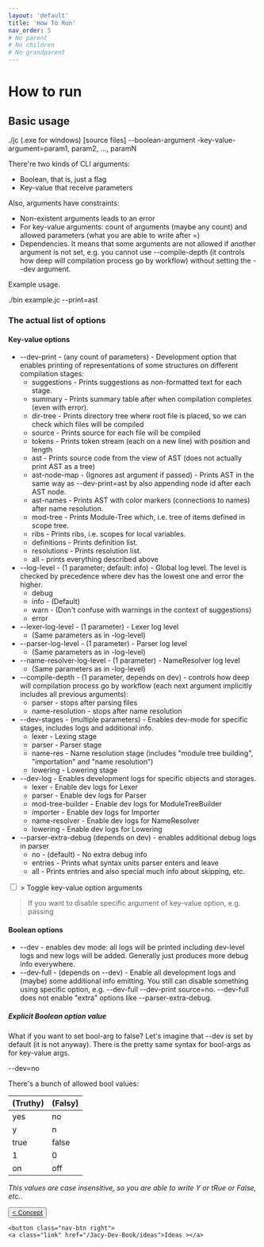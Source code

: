 ```yaml
---
layout: 'default'
title: 'How To Run'
nav_order: 5
# No parent
# No children
# No grandparent
---
```


# How to run

## Basic usage

<div class="code-fence">
            <div class="copy"><i class="far fa-copy"></i></div>
            <div class="code">./jc (.exe for windows) [source files] --boolean-argument -key-value-argument=param1, param2, ..., paramN
</div>
        </div>

There're two kinds of CLI arguments:

* Boolean, that is, just a flag
* Key-value that receive parameters

Also, arguments have constraints:

* Non-existent arguments leads to an error
* For key-value arguments: count of arguments (maybe any count) and allowed parameters (what you are able to write after
  <span class="inline-code highlight-jc hljs">=</span>)
* Dependencies. It means that some arguments are not allowed if another argument is not set, e.g. you cannot use
  <span class="inline-code highlight-jc hljs">--compile-depth</span> (it controls how deep will compilation process go by workflow) without setting the <span class="inline-code highlight-jc hljs">--dev</span> argument.

Example usage.

<div class="code-fence">
            <div class="copy"><i class="far fa-copy"></i></div>
            <div class="code">./bin example.jc --print=ast
</div>
        </div>

### The actual list of options

#### Key-value options

* <span class="inline-code highlight-jc hljs">--dev-print</span> - (any count of parameters) - Development option that enables printing of representations of some structures on different compilation stages:
  * <span class="inline-code highlight-jc hljs">suggestions</span> - Prints suggestions as non-formatted text for each stage.
  * <span class="inline-code highlight-jc hljs">summary</span> - Prints summary table after when compilation completes (even with error).
  * <span class="inline-code highlight-jc hljs">dir-tree</span> - Prints directory tree where root file is placed, so we can check which files will be compiled
  * <span class="inline-code highlight-jc hljs">source</span> - Prints source for each file will be compiled
  * <span class="inline-code highlight-jc hljs">tokens</span> - Prints token stream (each on a new line) with position and length
  * <span class="inline-code highlight-jc hljs">ast</span> - Prints source code from the view of AST (does not actually print AST as a tree)
  * <span class="inline-code highlight-jc hljs">ast-node-map</span> - (Ignores <span class="inline-code highlight-jc hljs">ast</span> argument if passed) - Prints AST in the same way as <span class="inline-code highlight-jc hljs">--dev-print=ast</span> by also appending node id after each AST node.
  * <span class="inline-code highlight-jc hljs">ast-names</span> - Prints AST with color markers (connections to names) after name resolution.
  * <span class="inline-code highlight-jc hljs"><span class="hljs-keyword">mod</span>-tree</span> - Prints Module-Tree which, i.e. tree of items defined in scope tree.
  * <span class="inline-code highlight-jc hljs">ribs</span> - Prints ribs, i.e. scopes for local variables.
  * <span class="inline-code highlight-jc hljs">definitions</span> - Prints definition list.
  * <span class="inline-code highlight-jc hljs">resolutions</span> - Prints resolution list.
  * <span class="inline-code highlight-jc hljs">all</span> - prints everything described above
* <span class="inline-code highlight-jc hljs">--log-level</span> - (1 parameter; default: <span class="inline-code highlight-jc hljs">info</span>) - Global log level. The level is checked by precedence where <span class="inline-code highlight-jc hljs">dev</span> has the lowest one and <span class="inline-code highlight-jc hljs">error</span> the higher.
  * <span class="inline-code highlight-jc hljs">debug</span>
  * <span class="inline-code highlight-jc hljs">info</span> - (Default)
  * <span class="inline-code highlight-jc hljs">warn</span> - (Don't confuse with warnings in the context of suggestions)
  * <span class="inline-code highlight-jc hljs">error</span>
* <span class="inline-code highlight-jc hljs">--lexer-log-level</span> - (1 parameter) - Lexer log level
  * (Same parameters as in <span class="inline-code highlight-jc hljs">-log-level</span>)
* <span class="inline-code highlight-jc hljs">--parser-log-level</span> - (1 parameter) - Parser log level
  * (Same parameters as in <span class="inline-code highlight-jc hljs">-log-level</span>)
* <span class="inline-code highlight-jc hljs">--name-resolver-log-level</span> - (1 parameter) - NameResolver log level
  * (Same parameters as in <span class="inline-code highlight-jc hljs">-log-level</span>)
* <span class="inline-code highlight-jc hljs">--compile-depth</span> - (1 parameter, depends on <span class="inline-code highlight-jc hljs">dev</span>) - controls how deep will compilation process go by workflow (each
  next argument implicitly includes all previous arguments):
  * <span class="inline-code highlight-jc hljs">parser</span> - stops after parsing files
  * <span class="inline-code highlight-jc hljs">name-resolution</span> - stops after name resolution
* <span class="inline-code highlight-jc hljs">--dev-stages</span> - (multiple parameters) - Enables dev-mode for specific stages, includes logs and additional info.
  * <span class="inline-code highlight-jc hljs">lexer</span> - Lexing stage
  * <span class="inline-code highlight-jc hljs">parser</span> - Parser stage
  * <span class="inline-code highlight-jc hljs">name-res</span> - Name resolution stage (includes "module tree building", "importation" and "name resolution")
  * <span class="inline-code highlight-jc hljs">lowering</span> - Lowering stage
* <span class="inline-code highlight-jc hljs">--dev-log</span> - Enables development logs for specific objects and storages.
  * <span class="inline-code highlight-jc hljs">lexer</span> - Enable dev logs for <span class="inline-code highlight-jc hljs">Lexer</span>
  * <span class="inline-code highlight-jc hljs">parser</span> - Enable dev logs for <span class="inline-code highlight-jc hljs">Parser</span>
  * <span class="inline-code highlight-jc hljs"><span class="hljs-keyword">mod</span>-tree-builder</span> - Enable dev logs for <span class="inline-code highlight-jc hljs">ModuleTreeBuilder</span>
  * <span class="inline-code highlight-jc hljs">importer</span> - Enable dev logs for <span class="inline-code highlight-jc hljs">Importer</span>
  * <span class="inline-code highlight-jc hljs">name-resolver</span> - Enable dev logs for <span class="inline-code highlight-jc hljs">NameResolver</span>
  * <span class="inline-code highlight-jc hljs">lowering</span> - Enable dev logs for <span class="inline-code highlight-jc hljs">Lowering</span>
* <span class="inline-code highlight-jc hljs">--parser-extra-debug</span> (depends on <span class="inline-code highlight-jc hljs">dev</span>) - enables additional debug logs in parser
  * <span class="inline-code highlight-jc hljs">no</span> - (default) - No extra debug info
  * <span class="inline-code highlight-jc hljs">entries</span> - Prints what syntax units parser enters and leave
  * <span class="inline-code highlight-jc hljs">all</span> - Prints <span class="inline-code highlight-jc hljs">entries</span> and also special much info about skipping, etc.

<div class="fold-block">
    <input id="input-5e5febd670c2af019948b526b64539ac" type="checkbox">
    <label class="clicker" for="input-5e5febd670c2af019948b526b64539ac">> Toggle key-value option arguments</label>
    <blockquote class="content">If you want to disable specific argument of key-value option, e.g. passing <span class="inline-code highlight-jc hljs"--dev-print=all</spanto exclude <span class="inline-code highlight-jc hljs"tokens</spanyou need to write <span class="inline-code highlight-jc hljs"--dev-print all=no</spanor <span class="inline-code highlight-jc hljs"--dev-print=all=no</span, but first form is more readable.
You can use any boolean value to toggle arguments, allowed boolean values described below.
</blockquote>
</div>

#### Boolean options

* <span class="inline-code highlight-jc hljs">--dev</span> - enables dev mode: all logs will be printed including <span class="inline-code highlight-jc hljs">dev</span>-level logs and new logs will be added. Generally just produces more debug info everywhere.
* <span class="inline-code highlight-jc hljs">--dev-full</span> - (depends on <span class="inline-code highlight-jc hljs">--dev</span>) - Enable all development logs and (maybe) some additional info emitting. You still can disable something using specific option, e.g. <span class="inline-code highlight-jc hljs">--dev-full --dev-print source=no</span>. <span class="inline-code highlight-jc hljs">--dev-full</span> does not enable "extra" options like <span class="inline-code highlight-jc hljs">--parser-extra-debug</span>.

##### Explicit Boolean option value

What if you want to set bool-arg to <span class="inline-code highlight-jc hljs"><span class="hljs-literal">false</span></span>? Let's imagine that <span class="inline-code highlight-jc hljs">--dev</span> is set by default (it is not anyway). There is
the pretty same syntax for bool-args as for key-value args.

<div class="code-fence">
            <div class="copy"><i class="far fa-copy"></i></div>
            <div class="code">--dev=no
</div>
        </div>

There's a bunch of allowed bool values:

| (Truthy) | (Falsy) |
| :--- | :--- |
| yes | no |
| y | n |
| true | false |
| 1 | 0 |
| on | off |

_This values are case insensitive, so you are able to write <span class="inline-code highlight-jc hljs">Y</span> or <span class="inline-code highlight-jc hljs">tRue</span> or <span class="inline-code highlight-jc hljs">False</span>, etc._.
<div class="nav-btn-block">
    <button class="nav-btn left">
    <a class="link" href="/Jacy-Dev-Book/concept">< Concept</a>
</button>

    <button class="nav-btn right">
    <a class="link" href="/Jacy-Dev-Book/ideas">Ideas ></a>
</button>

</div>
